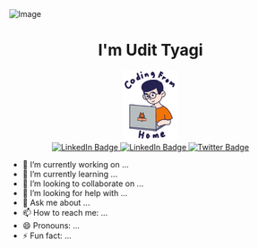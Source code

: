 <img src="https://media.licdn.com/dms/image/D4D16AQFvNeN__segFA/profile-displaybackgroundimage-shrink_350_1400/0/1691472776664?e=1703721600&v=beta&t=JOcZcNurPRPpdWooIL1v1tyg80GLMPXZTsJc53Mdzz8" alt="Image" width="800" height="250">

<h1 align="center">I'm Udit Tyagi</h1>
<div id="header" align="center">
  <img src="giphy.gif" width="100"/>
</div>
<div id="badges" align="center">
  <a href="https://www.linkedin.com/in/udittyagi1903/">
    <img src="https://img.shields.io/badge/LinkedIn-blue?style=for-the-badge&logo=linkedin&logoColor=white" alt="LinkedIn Badge"/>
  </a>
   <a href="https://www.linkedin.com/in/udittyagi1903/">
    <img src="https://img.shields.io/badge/LinkedIn-pink?style=for-the-badge&logo=linkedin&logoColor=white" alt="LinkedIn Badge"/>
  </a>
 
  <a href="https://twitter.com/_udittyagi_?t=5ZSr4PAPRKalZIX-XVNnvA&s=08">
    <img src="https://img.shields.io/badge/Twitter-blue?style=for-the-badge&logo=twitter&logoColor=white" alt="Twitter Badge"/>
  </a>
</div>

- 🔭 I’m currently working on ...
- 🌱 I’m currently learning ...
- 👯 I’m looking to collaborate on ...
- 🤔 I’m looking for help with ...
- 💬 Ask me about ...
- 📫 How to reach me: ...
- 😄 Pronouns: ...
- ⚡ Fun fact: ...


